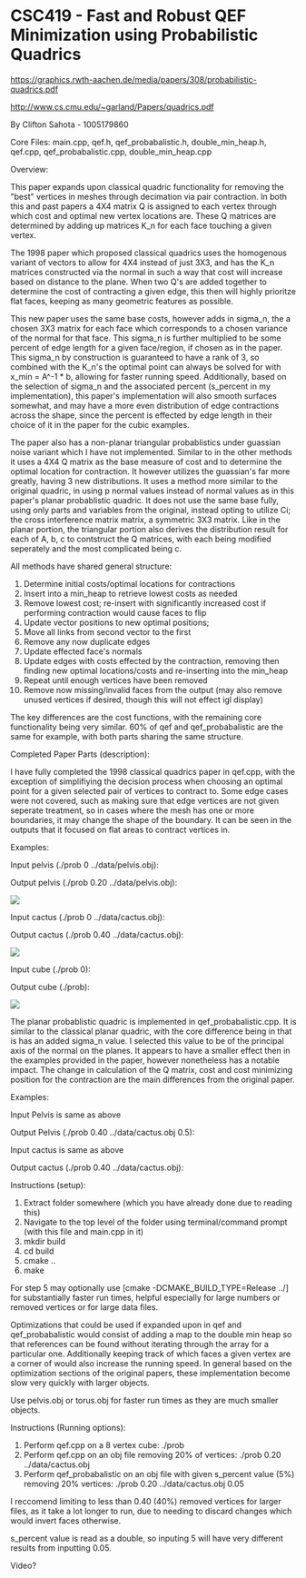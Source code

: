 # CSC419 - Fast and Robust QEF Minimization using Probabilistic Quadrics

https://graphics.rwth-aachen.de/media/papers/308/probabilistic-quadrics.pdf

http://www.cs.cmu.edu/~garland/Papers/quadrics.pdf

By Clifton Sahota - 1005179860

Core Files: main.cpp, qef.h, qef_probabalistic.h, double_min_heap.h, qef.cpp, qef_probabalistic.cpp, double_min_heap.cpp

Overview:

This paper expands upon classical quadric functionality for removing the "best" vertices in meshes through decimation via pair contraction. 
In both this and past papers a 4X4 matrix Q is assigned to each vertex through which cost and optimal new vertex locations are. These Q matrices are
determined by adding up matrices K_n for each face touching a given vertex.

The 1998 paper which proposed classical quadrics uses the homogenous variant of vectors to allow for 4X4 instead of just 3X3, and has the K_n matrices 
constructed via the normal in such a way that cost will increase based on distance to the plane. When two Q's are added together to determine the cost of
contracting a given edge, this then will highly prioritze flat faces, keeping as many geometric features as possible.

This new paper uses the same base costs, however adds in sigma_n, the a chosen 3X3 matrix for each face which corresponds to a chosen variance of the normal
for that face. This sigma_n is further multiplied to be some percent of edge length for a given face/region, if chosen as in the paper. This sigma_n by 
construction is guaranteed to have a rank of 3, so combined with the K_n's the optimal point can always be solved for with x_min = A^-1 * b, allowing for
faster running speed. Additionally, based on the selection of sigma_n and the associated percent (s_percent in my implementation), this paper's implementation
will also smooth surfaces somewhat, and may have a more even distribution of edge contractions across the shape, since the percent is effected by 
edge length in their choice of it in the paper for the cubic examples.

The paper also has a non-planar triangular probablistics under guassian noise variant which I have not implemented. Similar to in the other methods it uses
a 4X4 Q matrix as the base measure of cost and to determine the optimal location for contraction. It however utilizes the guassian's far more greatly,
having 3 new distributions. It uses a method more similar to the original quadric, in using p normal values instead of normal values as in this paper's
planar probablistic quadric. It does not use the same base fully, using only parts and variables from the original, instead opting to utilize Ci;
the cross interference matrix matrix, a symmetric 3X3 matrix. Like in the planar portion, the triangular portion also derives the distribution result for 
each of A, b, c to contstruct the Q matrices, with each being modified seperately and the most complicated being c.

All methods have shared general structure:
1. Determine initial costs/optimal locations for contractions
2. Insert into a min_heap to retrieve lowest costs as needed
3. Remove lowest cost; re-insert with significantly increased cost if performing contraction would cause faces to flip
4. Update vector positions to new optimal positions; 
5. Move all links from second vector to the first 
6. Remove any now duplicate edges
7. Update effected face's normals
8. Update edges with costs effected by the contraction, removing then finding new optimal locations/costs and re-inserting into the min_heap
9. Repeat until enough vertices have been removed
10. Remove now missing/invalid faces from the output (may also remove unused vertices if desired, though this will not effect igl display)

The key differences are the cost functions, with the remaining core functionality being very similar. 60% of qef and qef_probabalistic are the same for example,
with both parts sharing the same structure.

Completed Paper Parts (description):

I have fully completed the 1998 classical quadrics paper in qef.cpp, with the exception of simplifiying the decision process when choosing an optimal point
for a given selected pair of vertices to contract to. Some edge cases were not covered, such as making sure that edge vertices are not given seperate
treatment, so in cases where the mesh has one or more boundaries, it may change the shape of the boundary. It can be seen in the outputs that it focused 
on flat areas to contract vertices in.

Examples:

Input pelvis (./prob 0 ../data/pelvis.obj):

Output pelvis (./prob 0.20 ../data/pelvis.obj):

![](pelvis_after.png)

Input cactus (./prob 0 ../data/cactus.obj):

Output cactus (./prob 0.40 ../data/cactus.obj):

![](cactus_after.png)

Input cube (./prob 0):

Output cube (./prob):

![](cube_after.png)

The planar probablistic quadric is implemented in qef_probabalistic.cpp. It is similar to the classical planar quadric, with the core difference being
in that is has an added sigma_n value. I selected this value to be of the principal axis of the normal on the planes. It appears to have a smaller effect
then in the examples provided in the paper, however nonetheless has a notable impact. The change in calculation of the Q matrix, cost and cost minimizing
position for the contraction are the main differences from the original paper.

Examples:

Input Pelvis is same as above

Output Pelvis (./prob 0.40 ../data/cactus.obj 0.5):

Input cactus is same as above

Output cactus (./prob 0.40 ../data/cactus.obj):

Instructions (setup):
1. Extract folder somewhere (which you have already done due to reading this)
2. Navigate to the top level of the folder using terminal/command prompt (with this file and main.cpp in it)
3. mkdir build
4. cd build
5. cmake ..
6. make

For step 5 may optionally use [cmake -DCMAKE_BUILD_TYPE=Release ../] for substantially faster run times, helpful especially for large numbers or removed vertices or for large data files.

Optimizations that could be used if expanded upon in qef and qef_probabalistic would consist of adding a map to the double min heap so that references can be found without iterating through the array for a particular one. Additionally keeping track of which faces a given vertex are a corner of would also increase the running speed. In general based on the optimization sections of the original papers, these implementation become slow very quickly with larger objects.

Use pelvis.obj or torus.obj for faster run times as they are much smaller objects.

Instructions (Running options):
1. Perform qef.cpp on a 8 vertex cube: ./prob
2. Perform qef.cpp on an obj file removing 20% of vertices: ./prob 0.20 ../data/cactus.obj
3. Perform qef_probabalistic on an obj file with given s_percent value (5%) removing 20% vertices: ./prob 0.20 ../data/cactus.obj 0.05

I reccomend limiting to less than 0.40 (40%) removed vertices for larger files, as it take a lot longer to run, due to needing to discard changes which would invert faces otherwise.

s_percent value is read as a double, so inputing 5 will have very different results from inputting 0.05.

Video?
